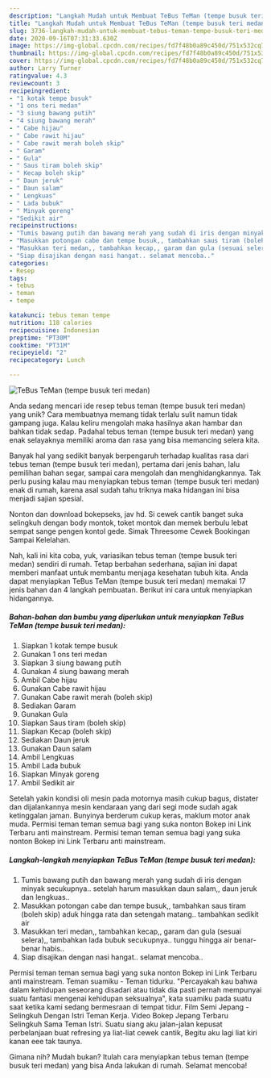 ```yaml
---
description: "Langkah Mudah untuk Membuat TeBus TeMan (tempe busuk teri medan) yang Bisa Manjain Lidah"
title: "Langkah Mudah untuk Membuat TeBus TeMan (tempe busuk teri medan) yang Bisa Manjain Lidah"
slug: 3736-langkah-mudah-untuk-membuat-tebus-teman-tempe-busuk-teri-medan-yang-bisa-manjain-lidah
date: 2020-09-16T07:31:33.630Z
image: https://img-global.cpcdn.com/recipes/fd7f48b0a89c450d/751x532cq70/tebus-teman-tempe-busuk-teri-medan-foto-resep-utama.jpg
thumbnail: https://img-global.cpcdn.com/recipes/fd7f48b0a89c450d/751x532cq70/tebus-teman-tempe-busuk-teri-medan-foto-resep-utama.jpg
cover: https://img-global.cpcdn.com/recipes/fd7f48b0a89c450d/751x532cq70/tebus-teman-tempe-busuk-teri-medan-foto-resep-utama.jpg
author: Larry Turner
ratingvalue: 4.3
reviewcount: 3
recipeingredient:
- "1 kotak tempe busuk"
- "1 ons teri medan"
- "3 siung bawang putih"
- "4 siung bawang merah"
- " Cabe hijau"
- " Cabe rawit hijau"
- " Cabe rawit merah boleh skip"
- " Garam"
- " Gula"
- " Saus tiram boleh skip"
- " Kecap boleh skip"
- " Daun jeruk"
- " Daun salam"
- " Lengkuas"
- " Lada bubuk"
- " Minyak goreng"
- "Sedikit air"
recipeinstructions:
- "Tumis bawang putih dan bawang merah yang sudah di iris dengan minyak secukupnya.. setelah harum masukkan daun salam,, daun jeruk dan lengkuas.."
- "Masukkan potongan cabe dan tempe busuk,, tambahkan saus tiram (boleh skip) aduk hingga rata dan setengah matang.. tambahkan sedikit air"
- "Masukkan teri medan,, tambahkan kecap,, garam dan gula (sesuai selera),, tambahkan lada bubuk secukupnya.. tunggu hingga air benar-benar habis.."
- "Siap disajikan dengan nasi hangat.. selamat mencoba.."
categories:
- Resep
tags:
- tebus
- teman
- tempe

katakunci: tebus teman tempe 
nutrition: 118 calories
recipecuisine: Indonesian
preptime: "PT30M"
cooktime: "PT31M"
recipeyield: "2"
recipecategory: Lunch

---
```



![TeBus TeMan (tempe busuk teri medan)](https://img-global.cpcdn.com/recipes/fd7f48b0a89c450d/751x532cq70/tebus-teman-tempe-busuk-teri-medan-foto-resep-utama.jpg)

Anda sedang mencari ide resep tebus teman (tempe busuk teri medan) yang unik? Cara membuatnya memang tidak terlalu sulit namun tidak gampang juga. Kalau keliru mengolah maka hasilnya akan hambar dan bahkan tidak sedap. Padahal tebus teman (tempe busuk teri medan) yang enak selayaknya memiliki aroma dan rasa yang bisa memancing selera kita.

Banyak hal yang sedikit banyak berpengaruh terhadap kualitas rasa dari tebus teman (tempe busuk teri medan), pertama dari jenis bahan, lalu pemilihan bahan segar, sampai cara mengolah dan menghidangkannya. Tak perlu pusing kalau mau menyiapkan tebus teman (tempe busuk teri medan) enak di rumah, karena asal sudah tahu triknya maka hidangan ini bisa menjadi sajian spesial.

Nonton dan download bokepseks, jav hd. Si cewek cantik banget suka selingkuh dengan body montok, toket montok dan memek berbulu lebat sempat sange pengen kontol gede. Simak Threesome Cewek Bookingan Sampai Kelelahan.


Nah, kali ini kita coba, yuk, variasikan tebus teman (tempe busuk teri medan) sendiri di rumah. Tetap berbahan sederhana, sajian ini dapat memberi manfaat untuk membantu menjaga kesehatan tubuh kita. Anda dapat menyiapkan TeBus TeMan (tempe busuk teri medan) memakai 17 jenis bahan dan 4 langkah pembuatan. Berikut ini cara untuk menyiapkan hidangannya.

<!--inarticleads1-->

##### Bahan-bahan dan bumbu yang diperlukan untuk menyiapkan TeBus TeMan (tempe busuk teri medan):

1. Siapkan 1 kotak tempe busuk
1. Gunakan 1 ons teri medan
1. Siapkan 3 siung bawang putih
1. Gunakan 4 siung bawang merah
1. Ambil  Cabe hijau
1. Gunakan  Cabe rawit hijau
1. Gunakan  Cabe rawit merah (boleh skip)
1. Sediakan  Garam
1. Gunakan  Gula
1. Siapkan  Saus tiram (boleh skip)
1. Siapkan  Kecap (boleh skip)
1. Sediakan  Daun jeruk
1. Gunakan  Daun salam
1. Ambil  Lengkuas
1. Ambil  Lada bubuk
1. Siapkan  Minyak goreng
1. Ambil Sedikit air


Setelah yakin kondisi oli mesin pada motornya masih cukup bagus, distater dan dijalankannya mesin kendaraan yang dari segi mode sudah agak ketinggalan jaman. Bunyinya berderum cukup keras, maklum motor anak muda. Permisi teman teman semua bagi yang suka nonton Bokep ini Link Terbaru anti mainstream. Permisi teman teman semua bagi yang suka nonton Bokep ini Link Terbaru anti mainstream. 

<!--inarticleads2-->

##### Langkah-langkah menyiapkan TeBus TeMan (tempe busuk teri medan):

1. Tumis bawang putih dan bawang merah yang sudah di iris dengan minyak secukupnya.. setelah harum masukkan daun salam,, daun jeruk dan lengkuas..
1. Masukkan potongan cabe dan tempe busuk,, tambahkan saus tiram (boleh skip) aduk hingga rata dan setengah matang.. tambahkan sedikit air
1. Masukkan teri medan,, tambahkan kecap,, garam dan gula (sesuai selera),, tambahkan lada bubuk secukupnya.. tunggu hingga air benar-benar habis..
1. Siap disajikan dengan nasi hangat.. selamat mencoba..


Permisi teman teman semua bagi yang suka nonton Bokep ini Link Terbaru anti mainstream. Teman suamiku - Teman tidurku. &#34;Percayakah kau bahwa dalam kehidupan seseorang disadari atau tidak dia pasti pernah mempunyai suatu fantasi mengenai kehidupan seksualnya&#34;, kata suamiku pada suatu saat ketika kami sedang bermesraan di tempat tidur. Film Semi Jepang - Selingkuh Dengan Istri Teman Kerja. Video Bokep Jepang Terbaru Selingkuh Sama Teman Istri. Suatu siang aku jalan-jalan kepusat perbelanjaan buat refresing ya liat-liat cewek cantik, Begitu aku lagi liat kiri kanan eee tak taunya. 

Gimana nih? Mudah bukan? Itulah cara menyiapkan tebus teman (tempe busuk teri medan) yang bisa Anda lakukan di rumah. Selamat mencoba!
